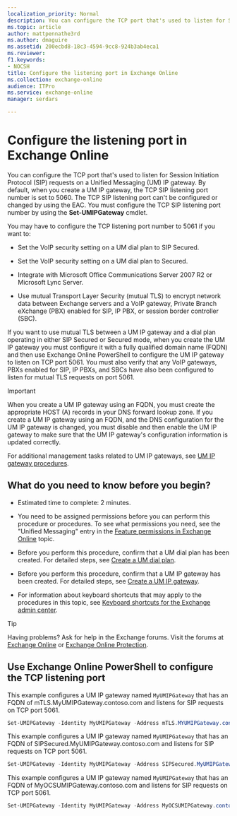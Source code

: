 ```yaml
---
localization_priority: Normal
description: You can configure the TCP port that's used to listen for Session Initiation Protocol (SIP) requests on a Unified Messaging (UM) IP gateway. By default, when you create a UM IP gateway, the TCP SIP listening port number is set to 5060. The TCP SIP listening port can't be configured or changed by using the EAC. You must configure the TCP SIP listening port number by using the Set-UMIPGateway cmdlet.
ms.topic: article
author: mattpennathe3rd
ms.author: dmaguire
ms.assetid: 200ecbd8-18c3-4594-9cc8-924b3ab4eca1
ms.reviewer: 
f1.keywords:
- NOCSH
title: Configure the listening port in Exchange Online
ms.collection: exchange-online
audience: ITPro
ms.service: exchange-online
manager: serdars

---
```


# Configure the listening port in Exchange Online

You can configure the TCP port that's used to listen for Session Initiation Protocol (SIP) requests on a Unified Messaging (UM) IP gateway. By default, when you create a UM IP gateway, the TCP SIP listening port number is set to 5060. The TCP SIP listening port can't be configured or changed by using the EAC. You must configure the TCP SIP listening port number by using the **Set-UMIPGateway** cmdlet.

You may have to configure the TCP listening port number to 5061 if you want to:

- Set the VoIP security setting on a UM dial plan to SIP Secured.

- Set the VoIP security setting on a UM dial plan to Secured.

- Integrate with Microsoft Office Communications Server 2007 R2 or Microsoft Lync Server.

- Use mutual Transport Layer Security (mutual TLS) to encrypt network data between Exchange servers and a VoIP gateway, Private Branch eXchange (PBX) enabled for SIP, IP PBX, or session border controller (SBC).

If you want to use mutual TLS between a UM IP gateway and a dial plan operating in either SIP Secured or Secured mode, when you create the UM IP gateway you must configure it with a fully qualified domain name (FQDN) and then use Exchange Online PowerShell to configure the UM IP gateway to listen on TCP port 5061. You must also verify that any VoIP gateways, PBXs enabled for SIP, IP PBXs, and SBCs have also been configured to listen for mutual TLS requests on port 5061.

> [!IMPORTANT]
> When you create a UM IP gateway using an FQDN, you must create the appropriate HOST (A) records in your DNS forward lookup zone. If you create a UM IP gateway using an FQDN, and the DNS configuration for the UM IP gateway is changed, you must disable and then enable the UM IP gateway to make sure that the UM IP gateway's configuration information is updated correctly.

For additional management tasks related to UM IP gateways, see [UM IP gateway procedures](um-ip-gateway-procedures.md).

## What do you need to know before you begin?

- Estimated time to complete: 2 minutes.

- You need to be assigned permissions before you can perform this procedure or procedures. To see what permissions you need, see the "Unified Messaging" entry in the [Feature permissions in Exchange Online](../../permissions-exo/feature-permissions.md) topic.

- Before you perform this procedure, confirm that a UM dial plan has been created. For detailed steps, see [Create a UM dial plan](create-um-dial-plan.md).

- Before you perform this procedure, confirm that a UM IP gateway has been created. For detailed steps, see [Create a UM IP gateway](create-um-ip-gateway.md).

- For information about keyboard shortcuts that may apply to the procedures in this topic, see [Keyboard shortcuts for the Exchange admin center](../../accessibility/keyboard-shortcuts-in-admin-center.md).

> [!TIP]
> Having problems? Ask for help in the Exchange forums. Visit the forums at [Exchange Online](https://go.microsoft.com/fwlink/p/?linkId=267542) or [Exchange Online Protection](https://go.microsoft.com/fwlink/p/?linkId=285351).

## Use Exchange Online PowerShell to configure the TCP listening port

This example configures a UM IP gateway named `MyUMIPGateway` that has an FQDN of mTLS.MyUMIPGateway.contoso.com and listens for SIP requests on TCP port 5061.

```PowerShell
Set-UMIPGateway -Identity MyUMIPGateway -Address mTLS.MYUMIPGateway.contoso.com -Port 5061
```

This example configures a UM IP gateway named `MyUMIPGateway` that has an FQDN of SIPSecured.MyUMIPGateway.contoso.com and listens for SIP requests on TCP port 5061.

```PowerShell
Set-UMIPGateway -Identity MyUMIPGateway -Address SIPSecured.MyUMIPGateway.contoso.com -Port 5061
```

This example configures a UM IP gateway named `MyUMIPGateway` that has an FQDN of MyOCSUMIPGateway.contoso.com and listens for SIP requests on TCP port 5061.

```PowerShell
Set-UMIPGateway -Identity MyUMIPGateway -Address MyOCSUMIPGateway.contoso.com -Port 5061
```
